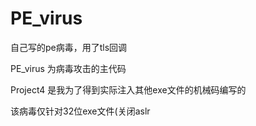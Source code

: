 # PE_virus
自己写的pe病毒，用了tls回调


PE_virus 为病毒攻击的主代码

Project4 是我为了得到实际注入其他exe文件的机械码编写的

该病毒仅针对32位exe文件(关闭aslr
